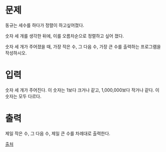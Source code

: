 # 문제

동규는 세수를 하다가 정렬이 하고싶어졌다.

숫자 세 개를 생각한 뒤에, 이를 오름차순으로 정렬하고 싶어 졌다.

숫자 세 개가 주어졌을 때, 가장 작은 수, 그 다음 수, 가장 큰 수를 출력하는 프로그램을 작성하시오.

# 입력

숫자 세 개가 주어진다. 이 숫자는 1보다 크거나 같고, 1,000,000보다 작거나 같다. 이 숫자는 모두 다르다.

# 출력

제일 작은 수, 그 다음 수, 제일 큰 수를 차례대로 출력한다.

[출처](https://www.acmicpc.net/problem/2752)
